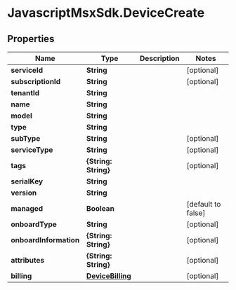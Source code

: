 # JavascriptMsxSdk.DeviceCreate

## Properties

Name | Type | Description | Notes
------------ | ------------- | ------------- | -------------
**serviceId** | **String** |  | [optional] 
**subscriptionId** | **String** |  | [optional] 
**tenantId** | **String** |  | 
**name** | **String** |  | 
**model** | **String** |  | 
**type** | **String** |  | 
**subType** | **String** |  | [optional] 
**serviceType** | **String** |  | [optional] 
**tags** | **{String: String}** |  | [optional] 
**serialKey** | **String** |  | 
**version** | **String** |  | 
**managed** | **Boolean** |  | [default to false]
**onboardType** | **String** |  | [optional] 
**onboardInformation** | **{String: String}** |  | [optional] 
**attributes** | **{String: String}** |  | [optional] 
**billing** | [**DeviceBilling**](DeviceBilling.md) |  | [optional] 


